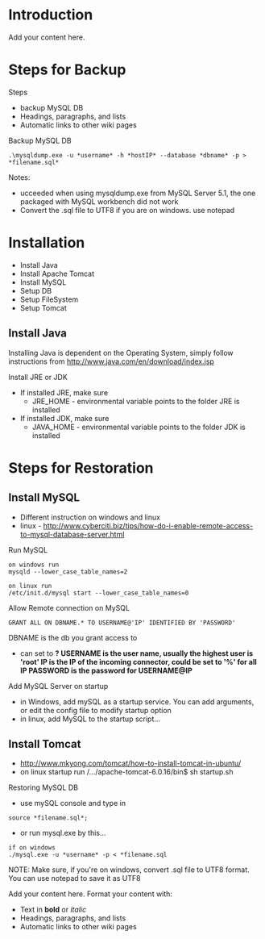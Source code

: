 # Introduction #

Add your content here.

# Steps for Backup #

Steps
  * backup MySQL DB
  * Headings, paragraphs, and lists
  * Automatic links to other wiki pages

Backup MySQL DB
```
.\mysqldump.exe -u *username* -h *hostIP* --database *dbname* -p > *filename.sql*
```
Notes:
  * ucceeded when using mysqldump.exe from MySQL Server 5.1, the one packaged with MySQL workbench did not work
  * Convert the .sql file to UTF8 if you are on windows. use notepad

# Installation #

  * Install Java
  * Install Apache Tomcat
  * Install MySQL
  * Setup DB
  * Setup FileSystem
  * Setup Tomcat

## Install Java ##

Installing Java is dependent on the Operating System, simply follow instructions from http://www.java.com/en/download/index.jsp

Install JRE or JDK
  * If installed JRE, make sure
    * JRE\_HOME - environmental variable points to the folder JRE is installed
  * If installed JDK, make sure
    * JAVA\_HOME - environmental variable points to the folder JDK is installed

# Steps for Restoration #

## Install MySQL ##
- Different instruction on windows and linux
- linux - http://www.cyberciti.biz/tips/how-do-i-enable-remote-access-to-mysql-database-server.html


Run MySQL
```
on windows run 
mysqld --lower_case_table_names=2

on linux run 
/etc/init.d/mysql start --lower_case_table_names=0
```

Allow Remote connection on MySQL
```
GRANT ALL ON DBNAME.* TO USERNAME@'IP' IDENTIFIED BY 'PASSWORD'
```
DBNAME is the db you grant access to
  * can set to **?
USERNAME is the user name, usually the highest user is 'root'
IP is the IP of the incoming connector, could be set to '%' for all IP
PASSWORD is the password for USERNAME@IP**


Add MySQL Server on startup
  * in Windows, add mySQL as a startup service.  You can add arguments, or edit the config file to modify startup option
  * in linux, add MySQL to the startup script...

## Install Tomcat ##
  * http://www.mkyong.com/tomcat/how-to-install-tomcat-in-ubuntu/
  * on linux startup run /.../apache-tomcat-6.0.16/bin$ sh startup.sh

Restoring MySQL DB
  * use mySQL console and type in
```
source *filename.sql*;
```
  * or run mysql.exe by this...
```
if on windows
./mysql.exe -u *username* -p < *filename.sql
```

NOTE: Make sure, if you're on windows, convert .sql file to UTF8 format. You can use notepad to save it as UTF8

Add your content here.  Format your content with:
  * Text in **bold** or _italic_
  * Headings, paragraphs, and lists
  * Automatic links to other wiki pages